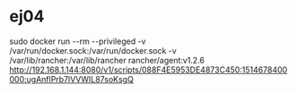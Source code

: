 # ej04




sudo docker run --rm --privileged -v /var/run/docker.sock:/var/run/docker.sock -v /var/lib/rancher:/var/lib/rancher rancher/agent:v1.2.6 http://192.168.1.144:8080/v1/scripts/088F4E5953DE4873C450:1514678400000:ugAnflPrb7lVVWIL87soKsgQ
